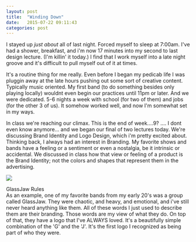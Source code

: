 ```yaml
---
layout: post
title:  "Winding Down"
date:   2015-07-22 09:11:43
categories: post
---
```

I stayed up *just about* all of last night. Forced myself to sleep at 7:00am. I've had a shower, breakfast, and i'm now 17 minutes into my second to last design lecture. (I'm killin' it today.) I find that I work myself into a late night groove and it's difficult to pull myself out of it at times. 

It's a routine thing for me really. Even before I began my pedicab life I was pluggin away at the late hours pushing out some sort of creative content. Typically music oriented. My first band (to do something besides only playing locally) wouldnt even begin our practices until 11pm or later. And we were dedicated. 5-6 nights a week with school (for two of them) and jobs (for the other 3 of us). It somehow worked well, and now I'm somewhat set in my ways.


In class we're reaching our climax. This is the end of week....9? .... I dont even know anymore... and we began our final of two lectures today. We're discussing Brand Identity and Logo Design, which i'm pretty excited about. Thinking back, I always had an interest in Branding. My favorite shows and bands have a feeling or a sentiment or even a nostalgia, be it intrinsic or accidental. We discussed in class how that view or feeling of a product is the Brand Identity; not the colors and shapes that represent them in the advertising. 

<fig class="marginnote"><img src="../img/blog/band-branding/glassjaw-logo-1.jpg" /><figcaption>GlassJaw Rules</figcaption></fig>
As an example, one of my favorite bands from my early 20's was a group called GlassJaw. They were chaotic, and heavy, and emotional, and i've still never heard anything like them. All of these words I just used to describe them are their branding. Those words are my view of what they do. On top of that, they have a logo that I've ALWAYS loved. It's a beautifully simple combination of the 'G' and the 'J'. It's the first logo I recognized as being part of who they were.


